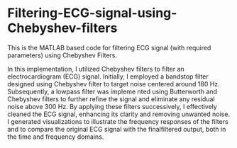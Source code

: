 # Filtering-ECG-signal-using-Chebyshev-filters
This is the MATLAB based code for filtering ECG signal (with required parameters) using Chebyshev Filters.

In this implementation, I utilized Chebyshev filters to filter an
electrocardiogram (ECG) signal. Initially, I employed a bandstop filter designed using Chebyshev filter to target noise centered around 180 Hz.
Subsequently, a lowpass filter was impleme nted using Butterworth and Chebyshev
filters to further refine the signal and eliminate any residual noise above 300 Hz. By applying these filters successively, I effectively cleaned the ECG signal, enhancing its clarity and removing unwanted noise. 
I generated visualizations to illustrate the frequency responses of the filters and to compare the original ECG signal with the finalfiltered output, both in the time and frequency domains.

